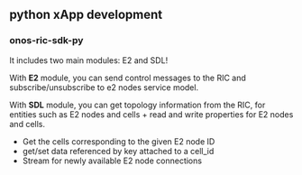 ## python xApp development

### onos-ric-sdk-py
It includes two main modules: E2 and SDL!

With **E2** module, you can send control messages to the RIC and subscribe/unsubscribe to e2 nodes service model.

With **SDL** module, you can get topology information from the RIC, for entities such as E2 nodes and cells + read and write properties for E2 nodes and cells.
- Get the cells corresponding to the given E2 node ID
- get/set data referenced by key attached to a cell_id
- Stream for newly available E2 node connections


